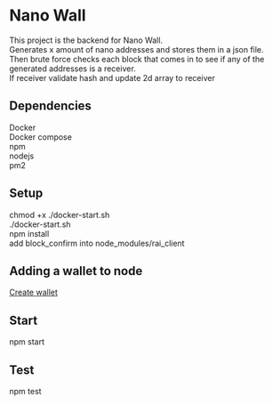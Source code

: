 # Nano Wall
This project is the backend for Nano Wall.  
Generates x amount of nano addresses and stores them in a json file.  
Then brute force checks each block that comes in to see if any of the generated addresses is a receiver.  
If receiver validate hash and update 2d array to receiver  
## Dependencies  
Docker  
Docker compose  
npm  
nodejs  
pm2  
  
  
## Setup  
  
chmod +x ./docker-start.sh  
./docker-start.sh  
npm install  
add block_confirm into node_modules/rai_client  
## Adding a wallet to node
  
[Create wallet](https://github.com/nanocurrency/nano-node/wiki/Docker-node#setting-up-a-wallet-and-adding-accounts)  
  
## Start  
npm start  
  
## Test  
npm test  
